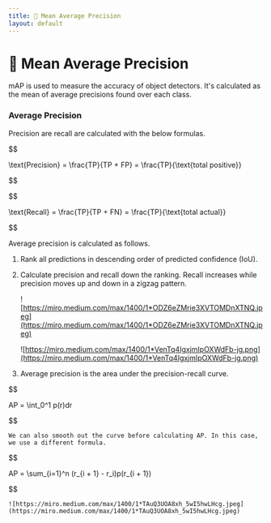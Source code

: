 ```yaml
---
title: 🎯 Mean Average Precision
layout: default
---
```


# 🎯 Mean Average Precision

mAP is used to measure the accuracy of object detectors. It's calculated as the mean of average precisions found over each class.

### Average Precision
Precision are recall are calculated with the below formulas.

$$

\text{Precision} = \frac{TP}{TP + FP} = \frac{TP}{\text{total positive}}

$$

$$

\text{Recall} = \frac{TP}{TP + FN} = \frac{TP}{\text{total actual}}

$$

Average precision is calculated as follows.
1. Rank all predictions in descending order of predicted confidence (IoU).
2. Calculate precision and recall down the ranking. Recall increases while precision moves up and down in a zigzag pattern.

    ![https://miro.medium.com/max/1400/1*ODZ6eZMrie3XVTOMDnXTNQ.jpeg](https://miro.medium.com/max/1400/1*ODZ6eZMrie3XVTOMDnXTNQ.jpeg)
    
    ![https://miro.medium.com/max/1400/1*VenTq4IgxjmIpOXWdFb-jg.png](https://miro.medium.com/max/1400/1*VenTq4IgxjmIpOXWdFb-jg.png)
    
3. Average precision is the area under the precision-recall curve. 

$$

AP = \int_0^1 p(r)dr

$$

	We can also smooth out the curve before calculating AP. In this case, we use a different formula. 

$$

AP = \sum_{i=1}^n (r_{i + 1} - r_i)p(r_{i + 1})

$$

	![https://miro.medium.com/max/1400/1*TAuQ3UOA8xh_5wI5hwLHcg.jpeg](https://miro.medium.com/max/1400/1*TAuQ3UOA8xh_5wI5hwLHcg.jpeg)
    